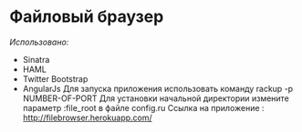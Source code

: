 # Файловый браузер
*Использовано:*
* Sinatra
* HAML
* Twitter Bootstrap
* AngularJs
Для запуска приложения использовать команду rackup -p NUMBER-OF-PORT
Для установки начальной директории измените параметр :file_root в файле config.ru
Ссылка на приложение :  http://filebrowser.herokuapp.com/
